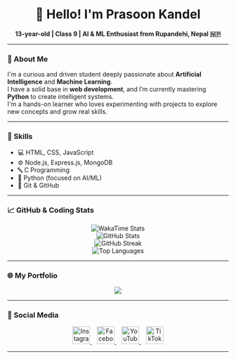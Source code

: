 <h1 align="center">👋 Hello! I'm Prasoon Kandel</h1>

<p align="center">
  <strong>13-year-old | Class 9 | AI & ML Enthusiast from Rupandehi, Nepal 🇳🇵</strong>
</p>

---

### 🧠 About Me

I'm a curious and driven student deeply passionate about **Artificial Intelligence** and **Machine Learning**.  
I have a solid base in **web development**, and I’m currently mastering **Python** to create intelligent systems.  
I'm a hands-on learner who loves experimenting with projects to explore new concepts and grow real skills.

---

### 🚀 Skills

- 💻 HTML, CSS, JavaScript  
- ⚙️ Node.js, Express.js, MongoDB  
- 🔤 C Programming  
- 🐍 Python (focused on AI/ML)  
- 🔧 Git & GitHub  

---

### 📈 GitHub & Coding Stats

<p align="center">
  <img src="https://github-readme-stats.hackclub.dev/api/wakatime?username=3683&api_domain=hackatime.hackclub.com&theme=darcula&custom_title=Coding+Time&layout=compact&cache_seconds=0&langs_count=8" alt="WakaTime Stats"/><br/>
  <img src="https://github-readme-stats.vercel.app/api?username=prasoonkandel&theme=dark&hide_border=false&include_all_commits=true&count_private=false" alt="GitHub Stats"/><br/>
  <img src="https://nirzak-streak-stats.vercel.app/?user=prasoonkandel&theme=dark&hide_border=false" alt="GitHub Streak"/><br/>
  <img src="https://github-readme-stats.vercel.app/api/top-langs/?username=prasoonkandel&theme=dark&hide_border=false&layout=compact" alt="Top Languages"/>
</p>

---

### 🌐 My Portfolio

<p align="center">
  <a href="https://prasoonkandel.netlify.app" target="_blank">
    <img src="https://img.shields.io/badge/My%20Portfolio-prasoonkandel.netlify.app-blue?style=for-the-badge&logo=google-chrome&logoColor=white"/>
  </a>
</p>

---

### 🔗 Social Media

<p align="center">
  <a href="https://instagram.com/prasoonkandel" target="_blank">
    <img src="https://cdn.jsdelivr.net/gh/devicons/devicon/icons/instagram/instagram-original.svg" width="40px" alt="Instagram"/>
  </a>&nbsp;&nbsp;
  <a href="https://facebook.com/prasoonkandel68" target="_blank">
    <img src="https://cdn.jsdelivr.net/gh/devicons/devicon/icons/facebook/facebook-original.svg" width="40px" alt="Facebook"/>
  </a>&nbsp;&nbsp;
  <a href="https://youtube.com/@prasoonkandel" target="_blank">
    <img src="https://cdn.jsdelivr.net/gh/devicons/devicon/icons/youtube/youtube-original.svg" width="40px" alt="YouTube"/>
  </a>&nbsp;&nbsp;
  <a href="https://tiktok.com/@prasoonkandel" target="_blank">
    <img src="https://www.vectorlogo.zone/logos/tiktok/tiktok-icon.svg" width="40px" alt="TikTok"/>
  </a>
</p>

---

